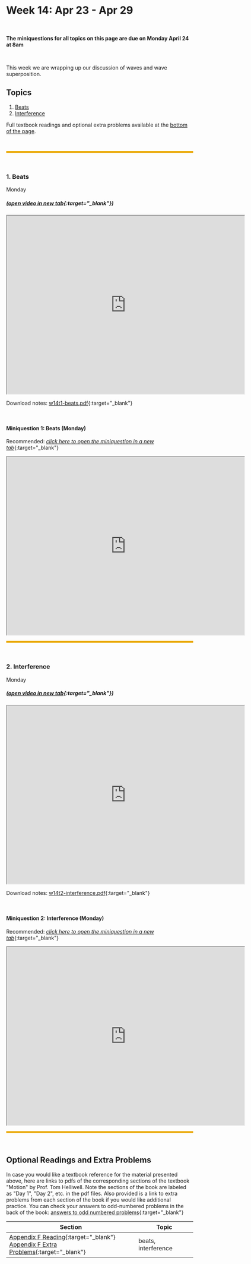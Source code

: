# Week 14: Apr 23 - Apr 29

<br>

**The miniquestions for all topics on this page are due on Monday April 24 at 8am**

<br>

This week we are wrapping up our discussion of waves and wave superposition. 

## Topics

1. [Beats](#1-beats)
2. [Interference](#2-interference)

Full textbook readings and optional extra problems available at the [bottom of the page](#optional-readings-and-extra-problems). 
<!--  A single pdf file of all of this week's notes is compiled into **LINK NOT SET**. -->

<br>
<hr style="color:black;background-color:#EAAA00;height:5px">
<br>

### 1. Beats
Monday

##### ([open video in new tab](https://drive.google.com/file/d/18TfrtfhEPl02lFeuDRMxxHBLPyRxpQSC/view){:target="_blank"})

<iframe src="https://drive.google.com/file/d/18TfrtfhEPl02lFeuDRMxxHBLPyRxpQSC/preview" width="640" height="480" allowfullscreen>
</iframe>

<br>

Download notes: [w14t1-beats.pdf](https://drive.google.com/file/d/1iRpFBWtDaaxHgKOdbYlu-A6VEiXrgiTK/view?usp=sharing){:target="_blank"}

<br>

#### Miniquestion 1: Beats (Monday)

Recommended: [*click here to open the miniquestion in a new tab*](https://forms.gle/QyiAogSbDwG98shNA){:target="_blank"}

<iframe src="https://docs.google.com/forms/d/e/1FAIpQLSeWjqL1_jBoeFff5DSyIAq8FJKIbY41H_WeXRMgbk-sHHABiw/viewform?embedded=true" width="640" height="480" frameborder="20" marginheight="0" marginwidth="0">Loading…
</iframe>

<br>
<hr style="color:black;background-color:#EAAA00;height:5px">
<br>


### 2. Interference
Monday

##### ([open video in new tab](https://drive.google.com/file/d/1ywpJJU9qa4tdFeJh18kj2AETz757g9tz/view){:target="_blank"})

<iframe src="https://drive.google.com/file/d/1ywpJJU9qa4tdFeJh18kj2AETz757g9tz/preview" width="640" height="480" allowfullscreen>
</iframe>

<br>

Download notes: [w14t2-interference.pdf](https://drive.google.com/file/d/1dku0dJP4kIsZQhJ_Y6mT1HOjVtTvtFzR/view?usp=sharing){:target="_blank"}

<br>

#### Miniquestion 2: Interference (Monday)

Recommended: [*click here to open the miniquestion in a new tab*](https://forms.gle/vMPn4bC85eGSQzy66){:target="_blank"}

<iframe src="https://docs.google.com/forms/d/e/1FAIpQLSdy1FRUJrnKrhaJjNj6LuxB22sElcTZ_4rK_ICrEwdc1RQA5Q/viewform?embedded=true" width="640" height="480" frameborder="20" marginheight="0" marginwidth="0">Loading…
</iframe>

<br>
<hr style="color:black;background-color:#EAAA00;height:5px">
<br>

## Optional Readings and Extra Problems

In case you would like a textbook reference for the material presented above, here are links to pdfs of the corresponding sections of the textbook "Motion" by Prof. Tom Helliwell. Note the sections of the book are labeled as "Day 1", "Day 2", etc. in the pdf files. Also provided is a link to extra problems from each section of the book if you would like additional practice. You can check your answers to odd-numbered problems in the back of the book: [answers to odd numbered problems](https://drive.google.com/file/d/1bigFxuodBziViCP_bVSIJRpPI0XdU6Pc/view?usp=sharing){:target="_blank"}


Section | Topic
------- | -----
[Appendix F Reading](https://drive.google.com/file/d/1xA7K6UuaRqGpYum4LjjZPEduQgIJGgpZ/view?usp=sharing){:target="_blank"} <br> [Appendix F Extra Problems](https://drive.google.com/file/d/1A2_SYvW0Pog-iKzCEDOT-l6f02RRpv3r/view?usp=sharing){:target="_blank"} | beats, interference


